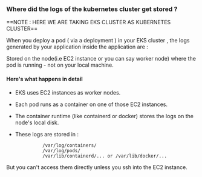 

### Where did the logs of the kubernetes cluster get stored ?


==NOTE : HERE WE ARE TAKING EKS CLUSTER AS KUBERNETES CLUSTER==

When you deploy a pod ( via a deployment ) in your EKS cluster , the logs generated by your application inside the application are : 

Stored on the node(i.e EC2 instance or you can say worker node) where the pod is running - not on your local machine. 


#### Here's what happens in detail 

* EKS uses EC2 instances as worker nodes. 
* Each pod runs as a container on one of those EC2 instances. 
* The container runtime (like containerd or docker) stores the logs on the node's local disk. 
* These logs are stored in : 


				/var/log/containers/
				/var/log/pods/
				/var/lib/containerd/... or /var/lib/docker/...


But you can't access them directly unless you ssh into the EC2 instance. 